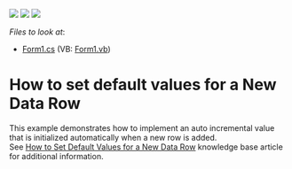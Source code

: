 <!-- default badges list -->
![](https://img.shields.io/endpoint?url=https://codecentral.devexpress.com/api/v1/VersionRange/128631462/12.2.4%2B)
[![](https://img.shields.io/badge/Open_in_DevExpress_Support_Center-FF7200?style=flat-square&logo=DevExpress&logoColor=white)](https://supportcenter.devexpress.com/ticket/details/E840)
[![](https://img.shields.io/badge/📖_How_to_use_DevExpress_Examples-e9f6fc?style=flat-square)](https://docs.devexpress.com/GeneralInformation/403183)
<!-- default badges end -->
<!-- default file list -->
*Files to look at*:

* [Form1.cs](./CS/Form1.cs) (VB: [Form1.vb](./VB/Form1.vb))
<!-- default file list end -->
# How to set default values for a New Data Row


<p>This example demonstrates how to implement an auto incremental value that is initialized automatically when a new row is added.<br />
See <a href="https://www.devexpress.com/Support/Center/p/A320">How to Set Default Values for a New Data Row</a>  knowledge base article for additional information.</p>

<br/>



